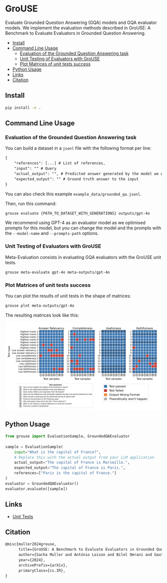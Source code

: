 # GroUSE

Evaluate Grounded Question Answering (GQA) models and GQA evaluator models. We implement the evaluation methods described in GroUSE: A Benchmark to Evaluate Evaluators in Grounded Question Answering.

- [Install](#install)
- [Command Line Usage](#command-line-usage)
  - [Evaluation of the Grounded Question Answering task](#evaluation-of-the-grounded-question-answering-task)
  - [Unit Testing of Evaluators with GroUSE](#unit-testing-of-evaluators-with-grouse)
  - [Plot Matrices of unit tests success](#plot-matrices-of-unit-tests-success)
- [Python Usage](#python-usage)
- [Links](#links)
- [Citation](#citation)

## Install

```bash
pip install -e .
```

## Command Line Usage

### Evaluation of the Grounded Question Answering task

You can build a dataset in a `jsonl` file with the following format per line:

```txt
{
    "references": [...] # List of references,
    "input": "" # Query
    "actual_output": "", # Predicted answer generated by the model we want to evaluate
    "expected_output": "" # Ground truth answer to the input
}
```

You can also check this example `example_data/grounded_qa.jsonl`.

Then, run this command:

```bash
grouse evaluate {PATH_TO_DATASET_WITH_GENERATIONS} outputs/gpt-4o
```

We recommend using GPT-4 as an evaluator model as we optimised prompts for this model, but you can change the model and the prompts with the `--model-name` and `--prompts-path` options.

### Unit Testing of Evaluators with GroUSE

Meta-Evaluation consists in evaluating GQA evaluators with the GroUSE unit tests.

```bash
grouse meta-evaluate gpt-4o meta-outputs/gpt-4o
```

### Plot Matrices of unit tests success

You can plot the results of unit tests in the shape of matrices:

```bash
grouse plot meta-outputs/gpt-4o
```

The resulting matrices look like this:

![result_matrices_plot](assets/result_matrices_plot.png)

## Python Usage

```python
from grouse import EvaluationSample, GroundedQAEvaluator

sample = EvaluationSample(
    input="What is the capital of France?",
    # Replace this with the actual output from your LLM application
    actual_output="The capital of France is Marseille.",
    expected_output="The capital of France is Paris.",
    references=["Paris is the capital of France."]
)
evaluator = GroundedQAEvaluator()
evaluator.evaluate([sample])
```

## Links

- [Unit Tests](https://huggingface.co/datasets/illuin/grouse)
<!-- TODO Add link to the model: - [Llama 3 8B Model]() -->

## Citation

```latex
@misc{muller2024grouse,
      title={GroUSE: A Benchmark to Evaluate Evaluators in Grounded Question Answering}, 
      author={Sacha Muller and António Loison and Bilel Omrani and Gautier Viaud},
      year={2024},
      archivePrefix={arXiv},
      primaryClass={cs.IR},
}
```

